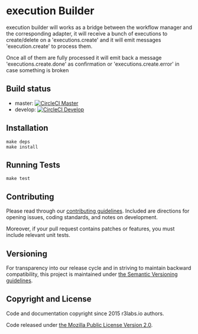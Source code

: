 # execution Builder

execution builder will works as a bridge between the workflow manager and the corresponding adapter, it will receive a bunch of executions to create/delete on a 'executions.create' and it will emit messages 'execution.create' to process them.

Once all of them are fully processed it will emit back a message 'executions.create.done' as confirmation or 'executions.create.error' in case something is broken

## Build status

* master:  [![CircleCI Master](https://circleci.com/gh/ErnestIO/execution-builder/tree/master.svg?style=svg&circle-token=627e89c447fe342aff9815ca146b081a37c075ad)](https://circleci.com/gh/ErnestIO/execution-builder/tree/master)
* develop: [![CircleCI Develop](https://circleci.com/gh/ErnestIO/execution-builder/tree/develop.svg?style=svg&circle-token=627e89c447fe342aff9815ca146b081a37c075ad)](https://circleci.com/gh/ErnestIO/execution-builder/tree/develop)

## Installation

```
make deps
make install
```

## Running Tests

```
make test
```

## Contributing

Please read through our
[contributing guidelines](CONTRIBUTING.md).
Included are directions for opening issues, coding standards, and notes on
development.

Moreover, if your pull request contains patches or features, you must include
relevant unit tests.

## Versioning

For transparency into our release cycle and in striving to maintain backward
compatibility, this project is maintained under [the Semantic Versioning guidelines](http://semver.org/).

## Copyright and License

Code and documentation copyright since 2015 r3labs.io authors.

Code released under
[the Mozilla Public License Version 2.0](LICENSE).

